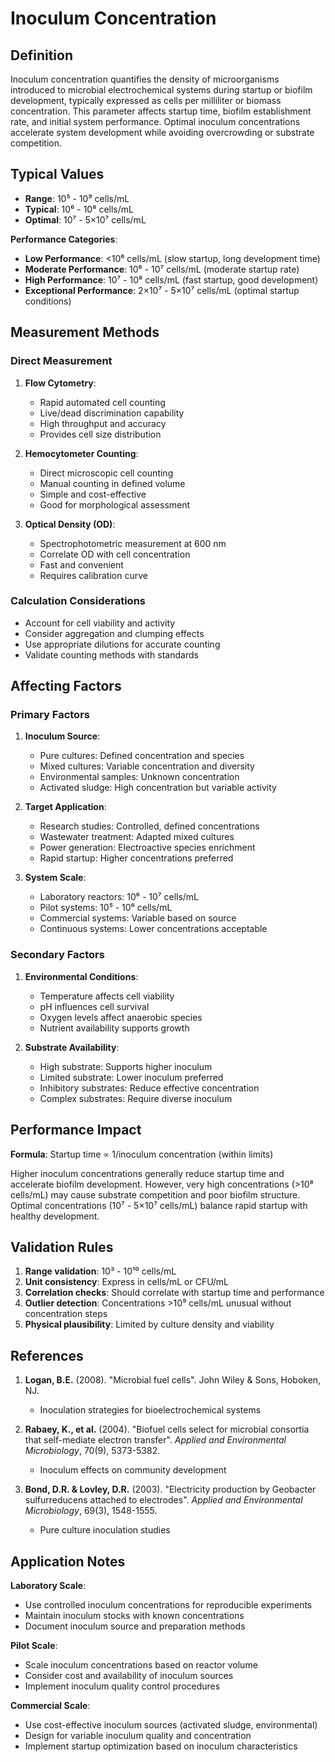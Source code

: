 <!--
Parameter ID: inoculum_concentration
Category: biological
Generated: 2025-01-16T12:32:00.000Z
-->

# Inoculum Concentration

## Definition

Inoculum concentration quantifies the density of microorganisms introduced to
microbial electrochemical systems during startup or biofilm development,
typically expressed as cells per milliliter or biomass concentration. This
parameter affects startup time, biofilm establishment rate, and initial system
performance. Optimal inoculum concentrations accelerate system development while
avoiding overcrowding or substrate competition.

## Typical Values

- **Range**: 10⁵ - 10⁹ cells/mL
- **Typical**: 10⁶ - 10⁸ cells/mL
- **Optimal**: 10⁷ - 5×10⁷ cells/mL

**Performance Categories**:

- **Low Performance**: <10⁶ cells/mL (slow startup, long development time)
- **Moderate Performance**: 10⁶ - 10⁷ cells/mL (moderate startup rate)
- **High Performance**: 10⁷ - 10⁸ cells/mL (fast startup, good development)
- **Exceptional Performance**: 2×10⁷ - 5×10⁷ cells/mL (optimal startup
  conditions)

## Measurement Methods

### Direct Measurement

1. **Flow Cytometry**:

   - Rapid automated cell counting
   - Live/dead discrimination capability
   - High throughput and accuracy
   - Provides cell size distribution

2. **Hemocytometer Counting**:

   - Direct microscopic cell counting
   - Manual counting in defined volume
   - Simple and cost-effective
   - Good for morphological assessment

3. **Optical Density (OD)**:
   - Spectrophotometric measurement at 600 nm
   - Correlate OD with cell concentration
   - Fast and convenient
   - Requires calibration curve

### Calculation Considerations

- Account for cell viability and activity
- Consider aggregation and clumping effects
- Use appropriate dilutions for accurate counting
- Validate counting methods with standards

## Affecting Factors

### Primary Factors

1. **Inoculum Source**:

   - Pure cultures: Defined concentration and species
   - Mixed cultures: Variable concentration and diversity
   - Environmental samples: Unknown concentration
   - Activated sludge: High concentration but variable activity

2. **Target Application**:

   - Research studies: Controlled, defined concentrations
   - Wastewater treatment: Adapted mixed cultures
   - Power generation: Electroactive species enrichment
   - Rapid startup: Higher concentrations preferred

3. **System Scale**:
   - Laboratory reactors: 10⁶ - 10⁷ cells/mL
   - Pilot systems: 10⁵ - 10⁶ cells/mL
   - Commercial systems: Variable based on source
   - Continuous systems: Lower concentrations acceptable

### Secondary Factors

1. **Environmental Conditions**:

   - Temperature affects cell viability
   - pH influences cell survival
   - Oxygen levels affect anaerobic species
   - Nutrient availability supports growth

2. **Substrate Availability**:
   - High substrate: Supports higher inoculum
   - Limited substrate: Lower inoculum preferred
   - Inhibitory substrates: Reduce effective concentration
   - Complex substrates: Require diverse inoculum

## Performance Impact

**Formula**: Startup time ∝ 1/inoculum concentration (within limits)

Higher inoculum concentrations generally reduce startup time and accelerate
biofilm development. However, very high concentrations (>10⁸ cells/mL) may cause
substrate competition and poor biofilm structure. Optimal concentrations (10⁷ -
5×10⁷ cells/mL) balance rapid startup with healthy development.

## Validation Rules

1. **Range validation**: 10³ - 10¹⁰ cells/mL
2. **Unit consistency**: Express in cells/mL or CFU/mL
3. **Correlation checks**: Should correlate with startup time and performance
4. **Outlier detection**: Concentrations >10⁹ cells/mL unusual without
   concentration steps
5. **Physical plausibility**: Limited by culture density and viability

## References

1. **Logan, B.E.** (2008). "Microbial fuel cells". John Wiley & Sons, Hoboken,
   NJ.

   - Inoculation strategies for bioelectrochemical systems

2. **Rabaey, K., et al.** (2004). "Biofuel cells select for microbial consortia
   that self-mediate electron transfer". _Applied and Environmental
   Microbiology_, 70(9), 5373-5382.

   - Inoculum effects on community development

3. **Bond, D.R. & Lovley, D.R.** (2003). "Electricity production by Geobacter
   sulfurreducens attached to electrodes". _Applied and Environmental
   Microbiology_, 69(3), 1548-1555.
   - Pure culture inoculation studies

## Application Notes

**Laboratory Scale**:

- Use controlled inoculum concentrations for reproducible experiments
- Maintain inoculum stocks with known concentrations
- Document inoculum source and preparation methods

**Pilot Scale**:

- Scale inoculum concentrations based on reactor volume
- Consider cost and availability of inoculum sources
- Implement inoculum quality control procedures

**Commercial Scale**:

- Use cost-effective inoculum sources (activated sludge, environmental)
- Design for variable inoculum quality and concentration
- Implement startup optimization based on inoculum characteristics
